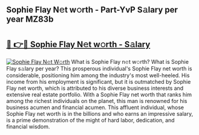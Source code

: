 ## Sophie Flay N𝚎t w𝚘rth - Part-YvP S𝚊lary per year MZ83b

# <h2><a href="http://gc49x4h.nevu.top/?p=Sophie+Flay">🔗 👉🔴 Sophie Flay N𝚎t w𝚘rth - S𝚊lary</a></h2>

[![Sophie Flay N𝚎t W𝚘rth](https://i.imgur.com/Oavwk0R.jpeg)](http://gc49x4h.nevu.top/?p=Sophie+Flay)
What is Sophie Flay n𝚎t w𝚘rth? What is Sophie Flay s𝚊lary per year?
This prosperous individual's Sophie Flay net worth is considerable, positioning him among the industry's most well-heeled. His income from his employment is significant, but it is outmatched by Sophie Flay net worth, which is attributed to his diverse business interests and extensive real estate portfolio. With a Sophie Flay net worth that ranks him among the richest individuals on the planet, this man is renowned for his business acumen and financial acumen. This affluent individual, whose Sophie Flay net worth is in the billions and who earns an impressive salary, is a prime demonstration of the might of hard labor, dedication, and financial wisdom.
